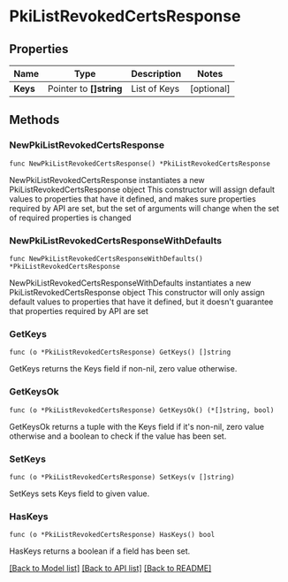 # PkiListRevokedCertsResponse


## Properties

Name | Type | Description | Notes
------------ | ------------- | ------------- | -------------
**Keys** | Pointer to **[]string** | List of Keys | [optional] 



## Methods


### NewPkiListRevokedCertsResponse

`func NewPkiListRevokedCertsResponse() *PkiListRevokedCertsResponse`

NewPkiListRevokedCertsResponse instantiates a new PkiListRevokedCertsResponse object
This constructor will assign default values to properties that have it defined,
and makes sure properties required by API are set, but the set of arguments
will change when the set of required properties is changed

### NewPkiListRevokedCertsResponseWithDefaults

`func NewPkiListRevokedCertsResponseWithDefaults() *PkiListRevokedCertsResponse`

NewPkiListRevokedCertsResponseWithDefaults instantiates a new PkiListRevokedCertsResponse object
This constructor will only assign default values to properties that have it defined,
but it doesn't guarantee that properties required by API are set


### GetKeys

`func (o *PkiListRevokedCertsResponse) GetKeys() []string`

GetKeys returns the Keys field if non-nil, zero value otherwise.

### GetKeysOk

`func (o *PkiListRevokedCertsResponse) GetKeysOk() (*[]string, bool)`

GetKeysOk returns a tuple with the Keys field if it's non-nil, zero value otherwise
and a boolean to check if the value has been set.

### SetKeys

`func (o *PkiListRevokedCertsResponse) SetKeys(v []string)`

SetKeys sets Keys field to given value.


### HasKeys

`func (o *PkiListRevokedCertsResponse) HasKeys() bool`

HasKeys returns a boolean if a field has been set.









[[Back to Model list]](../README.md#documentation-for-models) [[Back to API list]](../README.md#documentation-for-api-endpoints) [[Back to README]](../README.md)


